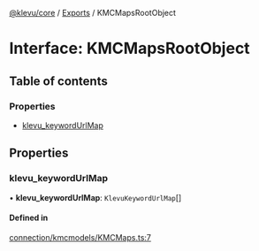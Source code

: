 [@klevu/core]() / [Exports](../modules.md) / KMCMapsRootObject

# Interface: KMCMapsRootObject

## Table of contents

### Properties

- [klevu\_keywordUrlMap](KMCMapsRootObject.md#klevu_keywordurlmap)

## Properties

### klevu\_keywordUrlMap

• **klevu\_keywordUrlMap**: `KlevuKeywordUrlMap`[]

#### Defined in

[connection/kmcmodels/KMCMaps.ts:7](https://github.com/klevultd/frontend-sdk/blob/1b37b18/packages/klevu-core/src/connection/kmcmodels/KMCMaps.ts#L7)
